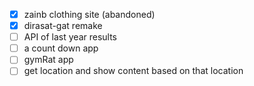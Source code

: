 
- [x] zainb clothing site (abandoned)
- [x] dirasat-gat remake
- [ ] API of last year results
- [ ] a count down app
- [ ] gymRat app
- [ ] get location and show content based on that location
